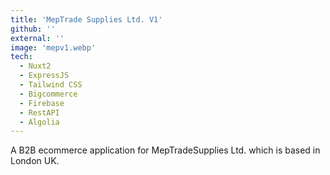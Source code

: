 ```yaml
---
title: 'MepTrade Supplies Ltd. V1'
github: ''
external: ''
image: 'mepv1.webp'
tech:
  - Nuxt2
  - ExpressJS
  - Tailwind CSS
  - Bigcommerce
  - Firebase
  - RestAPI
  - Algolia
---
```


A B2B ecommerce application for MepTradeSupplies Ltd. which is based in London UK.